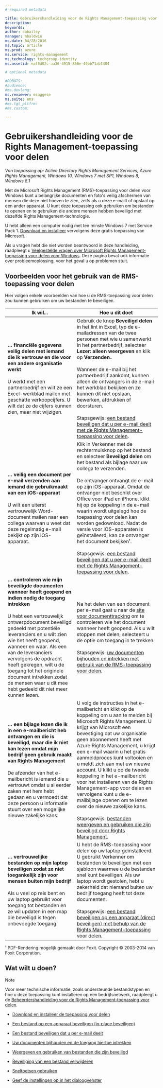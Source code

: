 ```yaml
---
# required metadata

title: Gebruikershandleiding voor de Rights Management-toepassing voor delen | Azure RMS
description:
keywords:
author: cabailey
manager: mbaldwin
ms.date: 04/28/2016
ms.topic: article
ms.prod: azure
ms.service: rights-management
ms.technology: techgroup-identity
ms.assetid: eaf6d02c-aa36-4915-856e-49bb71ab1484

# optional metadata

#ROBOTS:
#audience:
#ms.devlang:
ms.reviewer: esaggese
ms.suite: ems
#ms.tgt_pltfrm:
#ms.custom:

---
```


# Gebruikershandleiding voor de Rights Management-toepassing voor delen

*Van toepassing op: Active Directory Rights Management Services, Azure Rights Management, Windows 10, Windows 7 met SP1, Windows 8, Windows 8.1*

Met de Microsoft Rights Management (RMS)-toepassing voor delen voor Windows kunt u belangrijke documenten en foto's veilig afschermen van mensen die deze niet hoeven te zien, zelfs als u deze e-mailt of opslaat op een ander apparaat. U kunt deze toepassing ook gebruiken om bestanden te openen en te gebruiken die andere mensen hebben beveiligd met dezelfde Rights Management-technologie.

U hebt alleen een computer nodig met ten minste Windows 7 met Service Pack 1. [Download en installeer](http://go.microsoft.com/fwlink/?LinkId=303970) vervolgens deze gratis toepassing van Microsoft.

Als u vragen hebt die niet worden beantwoord in deze handleiding, raadpleegt u [Veelgestelde vragen over Microsoft Rights Management-toepassing voor delen voor Windows](http://go.microsoft.com/fwlink/?LinkId=303971). Deze pagina bevat ook informatie over probleemoplossing, voor het geval u op problemen stuit.

## Voorbeelden voor het gebruik van de RMS-toepassing voor delen
Hier volgen enkele voorbeelden van hoe u de RMS-toepassing voor delen zou kunnen gebruiken om uw bestanden te beveiligen.

|Ik wil...|Hoe u dit doet|
|----------------|------------------|
|**… financiële gegevens veilig delen met iemand die ik vertrouw en die voor een andere organisatie werkt**<br /><br />U werkt met een partnerbedrijf en wilt ze een Excel-werkblad mailen met geschatte verkoopcijfers. U wilt dat ze de cijfers kunnen zien, maar niet wijzigen.|Gebruik de knop **Beveiligd delen** in het lint in Excel, typ de e-mailadressen van de twee personen met wie u samenwerkt in het partnerbedrijf, selecteer **Lezer: alleen weergeven** en klik op **Verzenden**..<br /><br />Wanneer de e-mail bij het partnerbedrijf aankomt, kunnen alleen de ontvangers in de e-mail het werkblad bekijken en ze kunnen dit niet opslaan, bewerken, afdrukken of doorsturen.<br /><br />Stapsgewijs: [een bestand beveiligen dat u per e-mail deelt met de Rights Management-toepassing voor delen](sharing-app-protect-by-email.md).|
|**… veilig een document per e-mail verzenden aan iemand die gebruikmaakt van een iOS-apparaat**<br /><br />U wilt een uiterst vertrouwelijk Word-document mailen naar een collega waarvan u weet dat deze regelmatig e-mail bekijkt op zijn iOS-apparaat.|Klik in Verkenner met de rechtermuisknop op het bestand en selecteer **Beveiligd delen** om het bestand als bijlage naar uw collega te verzenden.<br /><br />De ontvanger ontvangt de e-mail op zijn iOS-apparaat. Omdat de ontvanger niet beschikt over Office voor iPad en iPhone, klikt hij op de koppeling in de e-mail waarin wordt uitgelegd hoe de toepassing voor delen kan worden gedownload. Nadat de versie voor iOS-apparaten is geïnstalleerd, kan de ontvanger het document bekijken¹.<br /><br />Stapsgewijs: [een bestand beveiligen dat u per e-mail deelt met de Rights Management-toepassing voor delen](sharing-app-protect-by-email.md).|
|**… controleren wie mijn beveiligde documenten wanneer heeft geopend en indien nodig de toegang intrekken**<br /><br />U hebt een vertrouwelijk ontwerpdocument beveiligd gedeeld met potentiële leveranciers en u wilt zien wie het heeft geopend, wanneer en waar. Als een van de leveranciers vervolgens de opdracht heeft gekregen, wilt u de toegang tot het originele document intrekken zodat de mensen waar u dit mee hebt gedeeld dit niet meer kunnen lezen.|Na het delen van een document per e-mail gaat u naar de [site voor documenttracking](http://go.microsoft.com/fwlink/?LinkId=529562) om te controleren wie het document wanneer heeft geopend. Als u wilt stoppen met delen, selecteert u de optie om toegang in te trekken.<br /><br />Stapsgewijs: [uw documenten bijhouden en intrekken met gebruik van de RMS-toepassing voor delen](sharing-app-track-revoke.md).|
|**… een bijlage lezen die ik in een e-mailbericht heb ontvangen en die is beveiligd, maar die ik niet kan lezen omdat mijn bedrijf geen gebruik maakt van Rights Management**<br /><br />De afzender van het e-mailbericht is iemand die u vertrouwt omdat u al eerder zaken met hem hebt gedaan en u vermoedt dat deze persoon u informatie stuurt over een mogelijke nieuwe zakelijke kans.|U volg de instructies in het e-mailbericht en klikt op de koppeling om u aan te melden bij Microsoft Rights Management. U krijgt van Microsoft een bevestiging dat uw organisatie geen abonnement heeft met Azure Rights Management, u krijgt een e-mail waarin u het gratis aanmeldproces kunt voltooien en u meldt zich aan met uw nieuwe account. U klikt u op de tweede koppeling in het e-mailbericht voor het installeren van de Rights Management-app voor delen en vervolgens kunt u de e-mailbijlage openen om te lezen over de nieuwe zakelijke kans.<br /><br />Stapsgewijs: [bestanden weergeven en gebruiken die zijn beveiligd door Rights Management](sharing-app-view-use-files.md).|
|**… vertrouwelijke bestanden op mijn laptop beveiligen zodat ze niet toegankelijk zijn voor mensen buiten mijn bedrijf**<br /><br />Als u veel op reis bent en uw laptop gebruikt voor toegang tot bestanden en ze wil updaten in een map die beveiligd is tegen onbevoegde toegang.|U hebt de RMS-toepassing voor delen op uw laptop geïnstalleerd. U gebruikt Verkenner om bestanden te beveiligen met een sjabloon waarmee u de bestanden snel kunt beveiligen. Als uw laptop wordt gestolen, hebt u zekerheid dat niemand buiten uw bedrijf toegang heeft tot deze documenten.<br /><br />Stapsgewijs: [een bestand beveiligen op een apparaat &#40;direct beveiligen&#41; met behulp van de Rights Management-toepassing voor delen](sharing-app-protect-in-place.md).|
¹ PDF-Rendering mogelijk gemaakt door Foxit. Copyright © 2003-2014 van Foxit Corporation.

## Wat wilt u doen?
> [!NOTE]
> Voor meer technische informatie, zoals ondersteunde bestandstypen en hoe u deze toepassing kunt installeren op een bedrijfsnetwerk, raadpleegt u de [Beheerdershandleiding voor de Rights Management-toepassing voor delen](sharing-app-admin-guide.md).

-   [Download en installeer de toepassing voor delen](install-sharing-app.md)

-   [Een bestand op een apparaat beveiligen (in-place beveiligen)](sharing-app-protect-in-place.md)

-   [Een bestand beveiligen dat u per e-mail deelt](sharing-app-protect-by-email.md)

-   [Uw documenten bijhouden en de toegang hiertoe intrekken](sharing-app-track-revoke.md)

-   [Weergeven en gebruiken van bestanden die zijn beveiligd](sharing-app-view-use-files.md)

-   [Beveiliging van een bestand verwijderen](sharing-app-remove-protection.md)

-   [Sneltoetsen gebruiken](sharing-app-keyboard-shortcuts.md)

-   [Geef de instellingen op in het dialoogvenster](sharing-app-dialog-box.md)





<!--HONumber=Apr16_HO4-->


